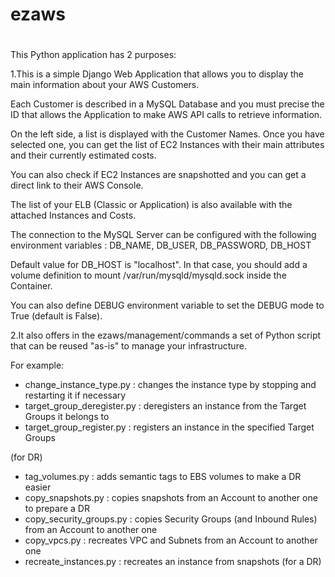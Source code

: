 # ezaws
# 

This Python application has 2 purposes:

1.This is a simple Django Web Application that allows you to display
the main information about your AWS Customers.

Each Customer is described in a MySQL Database and you must precise
the ID that allows the Application to make AWS API calls to retrieve information.

On the left side, a list is displayed with the Customer Names. Once you have
selected one, you can get the list of EC2 Instances with their main attributes
and their currently estimated costs.

You can also check if EC2 Instances are snapshotted and you can get a direct link
to their AWS Console.

The list of your ELB (Classic or Application) is also available with the attached Instances and Costs.

The connection to the MySQL Server can be configured with the following environment variables :
    DB_NAME, DB_USER, DB_PASSWORD, DB_HOST

Default value for DB_HOST is "localhost". In that case, you should add a volume definition to mount /var/run/mysqld/mysqld.sock inside the Container.

You can also define DEBUG environment variable to set the DEBUG mode to True (default is False).

2.It also offers in the ezaws/management/commands a set of Python script that can be reused "as-is" to manage your infrastructure.

For example:

- change_instance_type.py : changes the instance type by stopping and restarting it if necessary
- target_group_deregister.py : deregisters an instance from the Target Groups it belongs to
- target_group_register.py : registers an instance in the specified Target Groups

(for DR)
- tag_volumes.py : adds semantic tags to EBS volumes to make a DR easier
- copy_snapshots.py : copies snapshots from an Account to another one to prepare a DR
- copy_security_groups.py : copies Security Groups (and Inbound Rules) from an Account to another one
- copy_vpcs.py : recreates VPC and Subnets from an Account to another one
- recreate_instances.py : recreates an instance from snapshots (for a DR)


